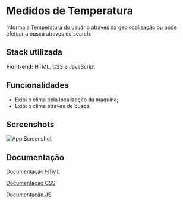 
# Medidos de Temperatura 

Informa a Temperatura do usuário atraves da geolocalização ou pode efetuar a busca atraves do search.

## Stack utilizada

**Front-end:** HTML, CSS e JavaScript



## Funcionalidades

- Exibi o clima pela localização da máquina;
- Exibi o clima através de busca.





## Screenshots

![App Screenshot](https://i.postimg.cc/J7psYBvK/f2.jpg)



## Documentação

[Documentação HTML](https://developer.mozilla.org/pt-BR/docs/Web/HTML)

[Documentação CSS](https://developer.mozilla.org/pt-BR/docs/Web/CSS) 

[Documentação JS](https://developer.mozilla.org/pt-BR/docs/Web/JavaScript)

